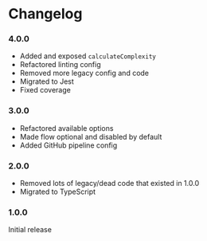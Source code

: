 # Changelog

### 4.0.0

- Added and exposed `calculateComplexity`
- Refactored linting config
- Removed more legacy config and code
- Migrated to Jest
- Fixed coverage

### 3.0.0

- Refactored available options
- Made flow optional and disabled by default
- Added GitHub pipeline config

### 2.0.0

- Removed lots of legacy/dead code that existed in 1.0.0
- Migrated to TypeScript

### 1.0.0

Initial release